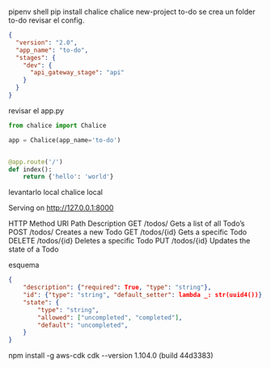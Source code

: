 pipenv shell
pip install chalice
chalice new-project to-do
se crea un folder to-do
revisar el config.

```json
{
  "version": "2.0",
  "app_name": "to-do",
  "stages": {
    "dev": {
      "api_gateway_stage": "api"
    }
  }
}
```

revisar el app.py

```python
from chalice import Chalice

app = Chalice(app_name='to-do')


@app.route('/')
def index():
    return {'hello': 'world'}
```

levantarlo local
chalice local

Serving on http://127.0.0.1:8000

HTTP Method
URI Path
Description
GET
/todos/
Gets a list of all Todo’s
POST
/todos/
Creates a new Todo
GET
/todos/{id}
Gets a specific Todo
DELETE
/todos/{id}
Deletes a specific Todo
PUT
/todos/{id}
Updates the state of a Todo

esquema

```json
{
    "description": {"required": True, "type": "string"},
    "id": {"type": "string", "default_setter": lambda _: str(uuid4())},
    "state": {
        "type": "string",
        "allowed": ["uncompleted", "completed"],
        "default": "uncompleted",
    }
}
```

npm install -g aws-cdk
cdk --version
1.104.0 (build 44d3383)

